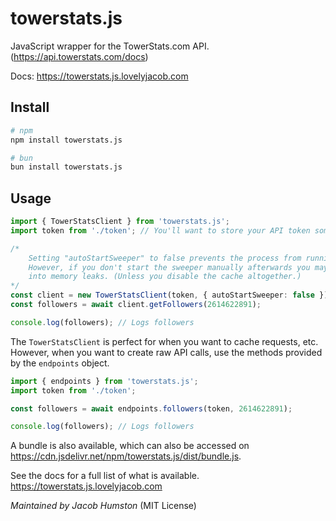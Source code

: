 # towerstats.js

JavaScript wrapper for the TowerStats.com API. (https://api.towerstats.com/docs)

Docs: https://towerstats.js.lovelyjacob.com

## Install

```bash
# npm
npm install towerstats.js

# bun
bun install towerstats.js
```

## Usage

```ts
import { TowerStatsClient } from 'towerstats.js';
import token from './token'; // You'll want to store your API token somewhere safe

/*
    Setting "autoStartSweeper" to false prevents the process from running forever.
    However, if you don't start the sweeper manually afterwards you may eventually run
    into memory leaks. (Unless you disable the cache altogether.)
*/
const client = new TowerStatsClient(token, { autoStartSweeper: false });
const followers = await client.getFollowers(2614622891);

console.log(followers); // Logs followers
```

The `TowerStatsClient` is perfect for when you want to cache requests, etc. However, when you want to create raw API calls, use the methods provided by the `endpoints` object.

```ts
import { endpoints } from 'towerstats.js';
import token from './token';

const followers = await endpoints.followers(token, 2614622891);

console.log(followers); // Logs followers
```

A bundle is also available, which can also be accessed on https://cdn.jsdelivr.net/npm/towerstats.js/dist/bundle.js.

See the docs for a full list of what is available. https://towerstats.js.lovelyjacob.com

_Maintained by Jacob Humston_ (MIT License)

